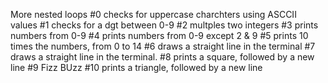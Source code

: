 More nested loops
#0 checks for uppercase charchters using ASCCII values
#1  checks for a dgt between 0-9
#2 multples two integers
#3 prints numbers from 0-9
#4  prints numbers from 0-9 except 2 & 9
#5 prints 10 times the numbers, from 0 to 14
#6  draws a straight line in the terminal
#7  draws a straight line in the terminal.
#8 prints a square, followed by a new line
#9  Fizz BUzz
#10 prints a triangle, followed by a new line
